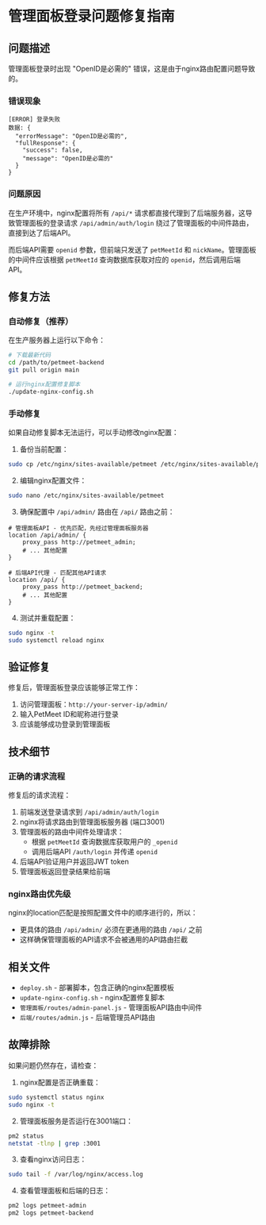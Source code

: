 # 管理面板登录问题修复指南

## 问题描述

管理面板登录时出现 "OpenID是必需的" 错误，这是由于nginx路由配置问题导致的。

### 错误现象
```
[ERROR] 登录失败
数据: {
  "errorMessage": "OpenID是必需的",
  "fullResponse": {
    "success": false,
    "message": "OpenID是必需的"
  }
}
```

### 问题原因

在生产环境中，nginx配置将所有 `/api/*` 请求都直接代理到了后端服务器，这导致管理面板的登录请求 `/api/admin/auth/login` 绕过了管理面板的中间件路由，直接到达了后端API。

而后端API需要 `openid` 参数，但前端只发送了 `petMeetId` 和 `nickName`。管理面板的中间件应该根据 `petMeetId` 查询数据库获取对应的 `openid`，然后调用后端API。

## 修复方法

### 自动修复（推荐）

在生产服务器上运行以下命令：

```bash
# 下载最新代码
cd /path/to/petmeet-backend
git pull origin main

# 运行nginx配置修复脚本
./update-nginx-config.sh
```

### 手动修复

如果自动修复脚本无法运行，可以手动修改nginx配置：

1. 备份当前配置：
```bash
sudo cp /etc/nginx/sites-available/petmeet /etc/nginx/sites-available/petmeet.backup
```

2. 编辑nginx配置文件：
```bash
sudo nano /etc/nginx/sites-available/petmeet
```

3. 确保配置中 `/api/admin/` 路由在 `/api/` 路由之前：

```nginx
# 管理面板API - 优先匹配，先经过管理面板服务器
location /api/admin/ {
    proxy_pass http://petmeet_admin;
    # ... 其他配置
}

# 后端API代理 - 匹配其他API请求
location /api/ {
    proxy_pass http://petmeet_backend;
    # ... 其他配置
}
```

4. 测试并重载配置：
```bash
sudo nginx -t
sudo systemctl reload nginx
```

## 验证修复

修复后，管理面板登录应该能够正常工作：

1. 访问管理面板：`http://your-server-ip/admin/`
2. 输入PetMeet ID和昵称进行登录
3. 应该能够成功登录到管理面板

## 技术细节

### 正确的请求流程

修复后的请求流程：
1. 前端发送登录请求到 `/api/admin/auth/login`
2. nginx将请求路由到管理面板服务器 (端口3001)
3. 管理面板的路由中间件处理请求：
   - 根据 `petMeetId` 查询数据库获取用户的 `_openid`
   - 调用后端API `/auth/login` 并传递 `openid`
4. 后端API验证用户并返回JWT token
5. 管理面板返回登录结果给前端

### nginx路由优先级

nginx的location匹配是按照配置文件中的顺序进行的，所以：
- 更具体的路由 `/api/admin/` 必须在更通用的路由 `/api/` 之前
- 这样确保管理面板的API请求不会被通用的API路由拦截

## 相关文件

- `deploy.sh` - 部署脚本，包含正确的nginx配置模板
- `update-nginx-config.sh` - nginx配置修复脚本
- `管理面板/routes/admin-panel.js` - 管理面板API路由中间件
- `后端/routes/admin.js` - 后端管理员API路由

## 故障排除

如果问题仍然存在，请检查：

1. nginx配置是否正确重载：
```bash
sudo systemctl status nginx
sudo nginx -t
```

2. 管理面板服务是否运行在3001端口：
```bash
pm2 status
netstat -tlnp | grep :3001
```

3. 查看nginx访问日志：
```bash
sudo tail -f /var/log/nginx/access.log
```

4. 查看管理面板和后端的日志：
```bash
pm2 logs petmeet-admin
pm2 logs petmeet-backend
``` 
